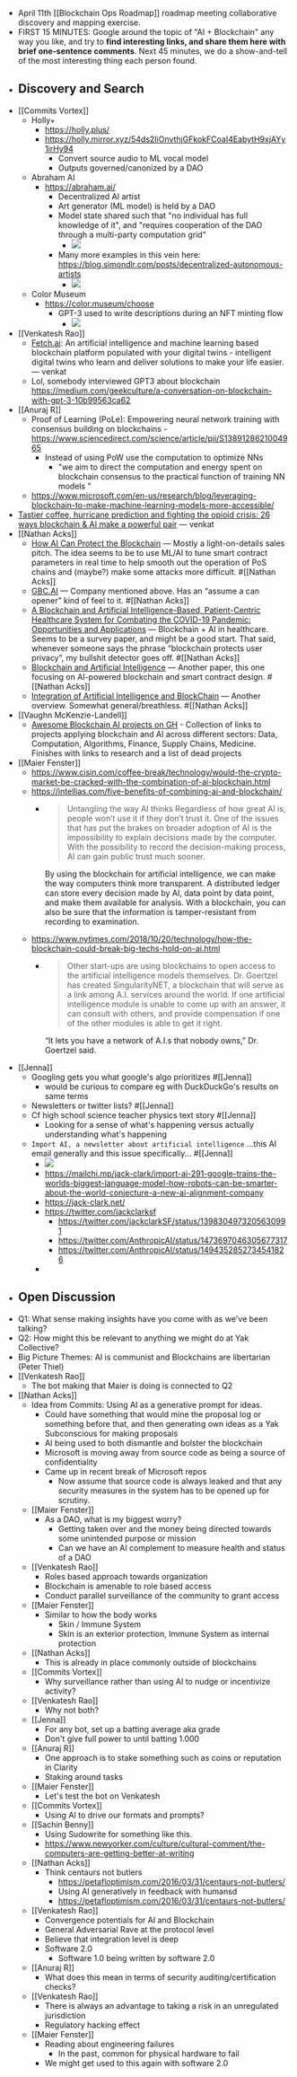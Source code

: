 - April 11th [[Blockchain Ops Roadmap]] roadmap meeting collaborative discovery and mapping exercise.
- FIRST 15 MINUTES: Google around the topic of "AI + Blockchain" any way you like, and try to **find interesting links, and share them here with brief one-sentence comments**. Next 45 minutes, we do a show-and-tell of the most interesting thing each person found. 
- ## Discovery and Search
- [[Commits Vortex]]
    - Holly+
        - https://holly.plus/
        - https://holly.mirror.xyz/54ds2IiOnvthjGFkokFCoaI4EabytH9xjAYy1irHy94
            - Convert source audio to ML vocal model 
            - Outputs governed/canonized by a DAO
    - Abraham AI
        - https://abraham.ai/
            - Decentralized AI artist
            - Art generator (ML model) is held by a DAO
            - Model state shared such that "no individual has full knowledge of it", and "requires cooperation of the DAO through a multi-party computation grid"
                - ![](https://firebasestorage.googleapis.com/v0/b/firescript-577a2.appspot.com/o/imgs%2Fapp%2FArtOfGig%2Fe38lYSRPKd.png?alt=media&token=df150a99-f5b3-457e-82af-3e288aa315ef)
            - Many more examples in this vein here: https://blog.simondlr.com/posts/decentralized-autonomous-artists 
                - ![](https://firebasestorage.googleapis.com/v0/b/firescript-577a2.appspot.com/o/imgs%2Fapp%2FArtOfGig%2FtTKlUVICwr.png?alt=media&token=c39424a6-5711-4e44-af97-4ff60889a568)
    - Color Museum
        - https://color.museum/choose
            - GPT-3 used to write descriptions during an NFT minting flow
                - ![](https://firebasestorage.googleapis.com/v0/b/firescript-577a2.appspot.com/o/imgs%2Fapp%2FArtOfGig%2FTfQrkdVm6C.gif?alt=media&token=9f45cc97-f663-4ec9-8384-a4231819f66f)
- [[Venkatesh Rao]]
    - [Fetch.ai](https://fetch.ai/): An artificial intelligence and machine learning based blockchain platform populated with your digital twins - intelligent digital twins who learn and deliver solutions to make your life easier. — venkat
    - Lol, somebody interviewed GPT3 about blockchain https://medium.com/geekculture/a-conversation-on-blockchain-with-gpt-3-10b99563ca62
- [[Anuraj R]]
    - Proof of Learning (PoLe): Empowering neural network training with consensus building on blockchains - https://www.sciencedirect.com/science/article/pii/S1389128621004965
        - Instead of using PoW use the computation to optimize NNs
            - "we aim to direct the computation and energy spent on blockchain consensus to the practical function of training NN models "
    - https://www.microsoft.com/en-us/research/blog/leveraging-blockchain-to-make-machine-learning-models-more-accessible/
- [Tastier coffee, hurricane prediction and fighting the opioid crisis: 26 ways blockchain & AI make a powerful pair](https://builtin.com/artificial-intelligence/blockchain-ai-examples) — venkat
- [[Nathan Acks]]
    - [How AI Can Protect the Blockchain](https://hackernoon.com/how-ai-can-protect-the-blockchain) — Mostly a light-on-details sales pitch. The idea seems to be to use ML/AI to tune smart contract parameters in real time to help smooth out the operation of PoS chains and (maybe?) make some attacks more difficult. #[[Nathan Acks]]
    - [GBC.AI](https://gbc.ai/) — Company mentioned above. Has an “assume a can opener” kind of feel to it. #[[Nathan Acks]]
    - [A Blockchain and Artificial Intelligence-Based, Patient-Centric Healthcare System for Combating the COVID-19 Pandemic: Opportunities and Applications](https://www.ncbi.nlm.nih.gov/pmc/articles/PMC8391524/) — Blockchain + AI in healthcare. Seems to be a survey paper, and might be a good start. That said, whenever someone says the phrase “blockchain protects user privacy”, my bullshit detector goes off. #[[Nathan Acks]]
    - [Blockchain and Artificial Intelligence](https://arxiv.org/abs/1802.04451) — Another paper, this one focusing on AI-powered blockchain and smart contract design. #[[Nathan Acks]]
    - [Integration of Artificial Intelligence and BlockChain](https://www.geeksforgeeks.org/integration-of-artificial-intelligence-and-blockchain/) — Another overview. Somewhat general/breathless. #[[Nathan Acks]]
- [[Vaughn McKenzie-Landell]]
    - [Awesome Blockchain AI projects on GH](https://github.com/steven2358/awesome-blockchain-ai) - Collection of links to projects applying blockchain and AI across different sectors: Data, Computation, Algorithms, Finance, Supply Chains, Medicine. Finishes with links to research and a list of dead projects 
- [[Maier Fenster]]
    - https://www.cisin.com/coffee-break/technology/would-the-crypto-market-be-cracked-with-the-combination-of-ai-blockchain.html
    - https://intellias.com/five-benefits-of-combining-ai-and-blockchain/
        - > Untangling the way AI thinks
          Regardless of how great AI is, people won’t use it if they don’t trust it. One of the issues that has put the brakes on broader adoption of AI is the impossibility to explain decisions made by the computer. With the possibility to record the decision-making process, AI can gain public trust much sooner.
          
          By using the blockchain for artificial intelligence, we can make the way computers think more transparent. A distributed ledger can store every decision made by AI, data point by data point, and make them available for analysis. With a blockchain, you can also be sure that the information is tamper-resistant from recording to examination.
    - https://www.nytimes.com/2018/10/20/technology/how-the-blockchain-could-break-big-techs-hold-on-ai.html
        - > Other start-ups are using blockchains to open access to the artificial intelligence models themselves. Dr. Goertzel has created SingularityNET, a blockchain that will serve as a link among A.I. services around the world. If one artificial intelligence module is unable to come up with an answer, it can consult with others, and provide compensation if one of the other modules is able to get it right.
          
          “It lets you have a network of A.I.s that nobody owns,” Dr. Goertzel said.
- [[Jenna]]
    - Googling gets you what google's algo prioritizes #[[Jenna]]
        - would be curious to compare eg with DuckDuckGo's results on same terms
    - Newsletters or twitter lists? #[[Jenna]]
    - Cf high school science teacher physics text story #[[Jenna]]
        - Looking for a sense of what's happening versus actually understanding what's happening
    - `Import AI, a newsletter about artificial intelligence` ...this AI email generally and this issue specifically... #[[Jenna]]
        - ![](https://firebasestorage.googleapis.com/v0/b/firescript-577a2.appspot.com/o/imgs%2Fapp%2FArtOfGig%2FiA0Im83Lo_.png?alt=media&token=ee4c5572-367c-4e4e-8eb4-799126ca2458)
        - https://mailchi.mp/jack-clark/import-ai-291-google-trains-the-worlds-biggest-language-model-how-robots-can-be-smarter-about-the-world-conjecture-a-new-ai-alignment-company
        - https://jack-clark.net/
        - https://twitter.com/jackclarksf
            - https://twitter.com/jackclarkSF/status/1398304973205630991
            - https://twitter.com/AnthropicAI/status/1473697046305677317
            - https://twitter.com/AnthropicAI/status/1494352852734541826
        - 
- ## **Open Discussion**
- Q1: What sense making insights have you come with as we've been talking?
- Q2: How might this be relevant to anything we might do at Yak Collective?
- Big Picture Themes: AI is communist and Blockchains are libertarian (Peter Thiel)
- [[Venkatesh Rao]]
    - The bot making that Maier is doing is connected to Q2
- [[Nathan Acks]]
    - Idea from Commits: Using AI as a generative prompt for ideas. 
        - Could have something that would mine the proposal log or something before that, and then generating own ideas as a Yak Subconscious for making proposals
        - AI being used to both dismantle and bolster the blockchain
        - Microsoft is moving away from source code as being a source of confidentiality
        - Came up in recent break of Microsoft repos
            - Now assume that source code is always leaked and that any security measures in the system has to be opened up for scrutiny. 
    - [[Maier Fenster]]
        - As a DAO, what is my biggest worry? 
            - Getting taken over and the money being directed towards some unintended purpose or mission
            - Can we have an AI complement to measure health and status of a DAO
    - [[Venkatesh Rao]]
        - Roles based approach towards organization
        - Blockchain is amenable to role based access
        - Conduct parallel surveillance of the community to grant access
    - [[Maier Fenster]]
        - Similar to how the body works
            - Skin / Immune System
            - Skin is an exterior protection, Immune System as internal protection
    - [[Nathan Acks]]
        - This is already in place commonly outside of blockchains
    - [[Commits Vortex]]
        - Why surveillance rather than using AI to nudge or incentivize activity?
    - [[Venkatesh Rao]]
        - Why not both?
    - [[Jenna]]
        - For any bot, set up a batting average aka grade
        - Don't give full power to until batting 1.000
    - [[Anuraj R]]
        - One approach is to stake something such as coins or reputation in Clarity 
        - Staking around tasks
    - [[Maier Fenster]]
        - Let's test the bot on Venkatesh
    - [[Commits Vortex]]
        - Using AI to drive our formats and prompts?
    - [[Sachin Benny]]
        - Using Sudowrite for something like this.
        - https://www.newyorker.com/culture/cultural-comment/the-computers-are-getting-better-at-writing
    - [[Nathan Acks]]
        - Think centaurs not butlers 
            - https://petafloptimism.com/2016/03/31/centaurs-not-butlers/
            - Using AI generatively in feedback with humansd
            - https://petafloptimism.com/2016/03/31/centaurs-not-butlers/
    - [[Venkatesh Rao]]
        - Convergence potentials for AI and Blockchain
        - General Adversarial Rave at the protocol level
        - Believe that integration level is deep
        - Software 2.0
            - Software 1.0 being written by software 2.0
    - [[Anuraj R]]
        - What does this mean in terms of security auditing/certification checks?
    - [[Venkatesh Rao]]
        - There is always an advantage to taking a risk in an unregulated jurisdiction
        - Regulatory hacking effect
    - [[Maier Fenster]]
        - Reading about engineering failures
            - In the past, common for physical hardware to fail
        - We might get used to this again with software 2.0
